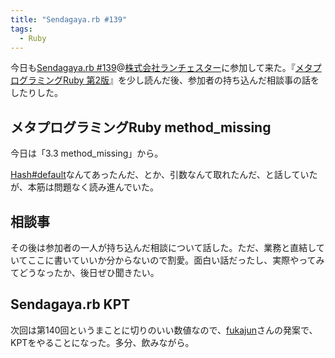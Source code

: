 ```yaml
---
title: "Sendagaya.rb #139"
tags:
  - Ruby
---
```


今日も[Sendagaya.rb #139][]@[株式会社ランチェスター][]に参加して来た。『[メタプログラミングRuby 第2版][]』を少し読んだ後、参加者の持ち込んだ相談事の話をしたりした。

メタプログラミングRuby method_missing
-------------------------------------

今日は「3.3 method_missing」から。

[Hash#default][]なんてあったんだ、とか、引数なんて取れたんだ、と話していたが、本筋は問題なく読み進んでいた。


相談事
------

その後は参加者の一人が持ち込んだ相談について話した。ただ、業務と直結していてここに書いていいか分からないので割愛。面白い話だったし、実際やってみてどうなったか、後日ぜひ聞きたい。


Sendagaya.rb KPT
----------------

次回は第140回というまことに切りのいい数値なので、[fukajun][]さんの発案で、KPTをやることになった。多分、飲みながら。

[Sendagaya.rb #139]: https://sendagayarb.doorkeeper.jp/events/39806
[株式会社ランチェスター]: http://www.lanches.co.jp/company
[メタプログラミングRuby 第2版]: https://www.oreilly.co.jp/books/9784873117430/
[Hash#default]: http://docs.ruby-lang.org/ja/2.3.0/method/Hash/i/default.html
[fukajun]: http://fukajun.org/

